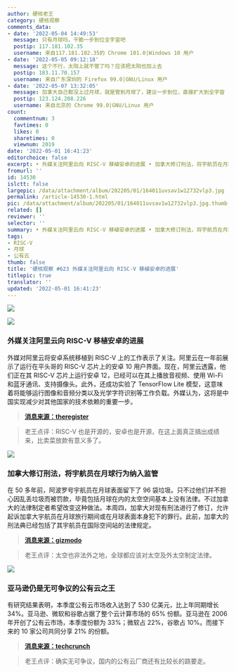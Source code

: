 ```yaml
---
author: 硬核老王
category: 硬核观察
comments_data:
- date: '2022-05-04 14:49:53'
  message: 只有月球吗，干脆一步到位全宇宙吧
  postip: 117.181.102.35
  username: 来自117.181.102.35的 Chrome 101.0|Windows 10 用户
- date: '2022-05-05 09:12:18'
  message: 这个不行，太阳上就不管了吗？应该把太阳也加上去
  postip: 183.11.70.157
  username: 来自广东深圳的 Firefox 99.0|GNU/Linux 用户
- date: '2022-05-07 13:32:05'
  message: 加拿大自己都没上过月球，就是管到月球了，建议一步到位，直接扩大到全宇宙
  postip: 123.124.208.226
  username: 来自北京的 Chrome 99.0|GNU/Linux 用户
count:
  commentnum: 3
  favtimes: 0
  likes: 0
  sharetimes: 0
  viewnum: 2019
date: '2022-05-01 16:41:23'
editorchoice: false
excerpt: • 外媒关注阿里云向 RISC-V 移植安卓的进展 • 加拿大修订刑法，将宇航员在月球行为纳入监管 • 亚马逊仍是无可争议的公有云之王
fromurl: ''
id: 14530
islctt: false
largepic: /data/attachment/album/202205/01/164011uvsav1w12732vlp3.jpg
permalink: /article-14530-1.html
pic: /data/attachment/album/202205/01/164011uvsav1w12732vlp3.jpg.thumb.jpg
related: []
reviewer: ''
selector: ''
summary: • 外媒关注阿里云向 RISC-V 移植安卓的进展 • 加拿大修订刑法，将宇航员在月球行为纳入监管 • 亚马逊仍是无可争议的公有云之王
tags:
- RISC-V
- 月球
- 公有云
thumb: false
title: '硬核观察 #623 外媒关注阿里云向 RISC-V 移植安卓的进展'
titlepic: true
translator: ''
updated: '2022-05-01 16:41:23'
---
```


![](/data/attachment/album/202205/01/164011uvsav1w12732vlp3.jpg)


![](/data/attachment/album/202205/01/164031lu3z0vduc0yych3u.jpg)


### 外媒关注阿里云向 RISC-V 移植安卓的进展


外媒对阿里云将安卓系统移植到 RISC-V 上的工作表示了关注。阿里云在一年前展示了运行在平头哥的 RISC-V 芯片上的安卓 10 用户界面。现在，阿里云透露，他们正在其 RISC-V 芯片上运行安卓 12，已经可以在其上播放音视频、使用 Wi-Fi 和蓝牙通讯、支持摄像头。此外，还成功实验了 TensorFlow Lite 模型，这意味着将能够运行图像和音频分类以及光学字符识别等工作负载。外媒认为，这将是中国实现减少对其他国家的技术依赖的重要一步。



> 
> **[消息来源：theregister](https://www.theregister.com/2022/04/27/alibaba_cloud_android_risc_v_port/)**
> 
> 
> 



> 
> 老王点评：RISC-V 也是开源的，安卓也是开源，在这上面真正搞出成绩来，比卖菜放款有意义多了。
> 
> 
> 


![](/data/attachment/album/202205/01/164043m72725nx9j5sjsll.jpg)


### 加拿大修订刑法，将宇航员在月球行为纳入监管


在 50 多年前，阿波罗号宇航员在月球表面留下了 96 袋垃圾。只不过他们并不担心因乱丢垃圾而被罚款，毕竟包括月球在内的太空空间基本上没有法律。不过加拿大的法律制定者希望改变这种做法。本周四，加拿大对现有刑法进行了修订，允许起诉加拿大宇航员在月球旅行期间或在月球表面本身犯下的罪行。此前，加拿大的刑法典已经包括了其宇航员在国际空间站的法律规定。



> 
> **[消息来源：gizmodo](https://gizmodo.com/canada-crimes-committed-on-the-moon-1848859299)**
> 
> 
> 



> 
> 老王点评：太空也非法外之地，全球都应该对太空及外太空制定法律。
> 
> 
> 


![](/data/attachment/album/202205/01/164058ohahwsbh1h1wiiqx.jpg)


### 亚马逊仍是无可争议的公有云之王


有研究结果表明，本季度公有云市场收入达到了 530 亿美元，比上年同期增长 34%。亚马逊、微软和谷歌占据了整个云计算市场的 65% 份额。亚马逊在 2006 年开创了公有云市场，本季度份额为 33%；微软占 22%，谷歌占 10%。而接下来的 10 家公司共同分享 21% 的份额。



> 
> **[消息来源：techcrunch](https://techcrunch.com/2022/04/29/amazon-still-undisputed-king-of-public-cloud-but-microsoft-is-creeping-closer/)**
> 
> 
> 



> 
> 老王点评：确实无可争议，国内的公有云厂商还有比较长的路要走。
> 
> 
>